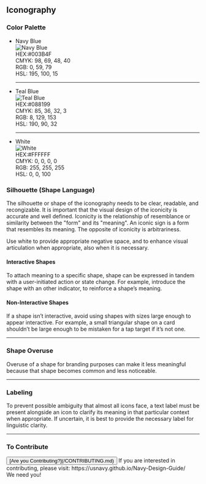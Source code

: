 ## Iconography

### Color Palette

<ul class="palette">
  <li class="swatch swatch--navy-blue">
    <div class="swatch__name">Navy Blue</div>
    <img src="img/Navy Blue - PLAIN.jpg" alt="Navy Blue" class="swatch-box-large"><br>
    HEX:#003B4F  <br>
    CMYK: 98, 69, 48, 40  <br>
    RGB: 0, 59, 79  <br>
    HSL: 195, 100, 15 <br>
  </li>
  <hr>
  <li class="swatch swatch--teal-blue">
    <div class="swatch__name">Teal Blue</div>
    <img src="img/Teal Blue - PLAIN.jpg" alt="Teal Blue" class="swatch-box-large"><br>
    HEX:#088199  <br>
    CMYK: 85, 36, 32, 3  <br>
    RGB: 8, 129, 153  <br>
    HSL: 190, 90, 32 <br>
  </li>
  <hr>
  <li class="swatch swatch--navy-white">
    <div class="swatch__name">White</div>
    <img src="img/Navy White - PLAIN.jpg" alt="White" class="swatch-box-large"><br>
    HEX:#FFFFFF  <br>
    CMYK: 0, 0, 0, 0  <br>
    RGB: 255, 255, 255  <br>
    HSL: 0, 0, 100 <br>
  </li>
</ul>

### Silhouette (Shape Language)
The silhouette or shape of the iconography needs to be clear, readable, and recongizable.  It is important that the visual design of the iconicity is accurate and well defined.  Iconicity is the relationship of resemblance or similarity between the "form" and its "meaning".  An iconic sign is a form that resembles its meaning.  The opposite of iconicity is arbitrariness.

Use white to provide appropriate negative space, and to enhance visual articulation when appropriate, also when it is necessary.

#### Interactive Shapes
To attach meaning to a specific shape, shape can be expressed in tandem with a user-initiated action or state change. For example, introduce the shape with an other indicator, to reinforce a shape’s meaning.

#### Non-Interactive Shapes
If a shape isn’t interactive, avoid using shapes with sizes large enough to appear interactive. For example, a small triangular shape on a card shouldn’t be large enough to be mistaken for a tap target if it’s not one.

<hr>

### Shape Overuse
Overuse of a shape for branding purposes can make it less meaningful because that shape becomes common and less noticeable.

<hr>

### Labeling
To prevent possible ambiguity that almost all icons face, a text label must be present alongside an icon to clarify its meaning in that particular context when appropriate.  If uncertain, it is best to provide the necessary label for linguistic clarity. 

<hr>

### To Contribute<br>
<button id="contribute-guidance">
[Are you Contributing?](/CONTRIBUTING.md)
</button>  
<span class="contribute-comment">If you are interested in contributing, please visit: https://usnavy.github.io/Navy-Design-Guide/ <br>We need you!</span>
<br>
<br>
